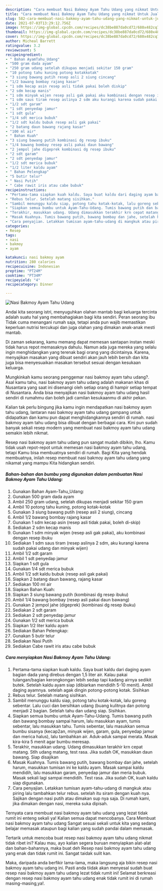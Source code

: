 ```yaml
---
description: "Cara membuat Nasi Bakmoy Ayam Tahu Udang yang nikmat Untuk Jualan"
title: "Cara membuat Nasi Bakmoy Ayam Tahu Udang yang nikmat Untuk Jualan"
slug: 582-cara-membuat-nasi-bakmoy-ayam-tahu-udang-yang-nikmat-untuk-jualan
date: 2021-07-03T13:29:12.756Z
image: https://img-global.cpcdn.com/recipes/dc38be887da0cd72/680x482cq70/nasi-bakmoy-ayam-tahu-udang-foto-resep-utama.jpg
thumbnail: https://img-global.cpcdn.com/recipes/dc38be887da0cd72/680x482cq70/nasi-bakmoy-ayam-tahu-udang-foto-resep-utama.jpg
cover: https://img-global.cpcdn.com/recipes/dc38be887da0cd72/680x482cq70/nasi-bakmoy-ayam-tahu-udang-foto-resep-utama.jpg
author: Micheal Barrett
ratingvalue: 3.2
reviewcount: 5
recipeingredient:
- " Bahan AyamTahu_Udang"
- "500 gram dada ayam"
- "250 gram udang setelah dikupas menjadi sekitar 150 gram"
- "10 potong tahu kuning potong kotakkotak"
- "3 siung bawang putih resep asli 2 siung cincang"
- "1/2 bawang bombay rajang kasar"
- "1 sdm kecap asin resep asli tidak pakai boleh diskip"
- "2 sdm kecap manis"
- "1 sdm minyak wijen resep asli gak pakai aku kombinasi dengan resep ibuku"
- "1 sdm saus tiram resep aslinya 2 sdm aku kurangi karena sudah pakai udang dan minyak wijen"
- "1/2 sdt garam"
- "1 sdt penyedap jamur"
- "1 sdt gula"
- "1/4 sdt merica bubuk"
- "1/2 sdt kaldu bubuk resep asli gak pakai"
- "2 batang daun bawang rajang kasar"
- "100 ml air"
- " Bahan Kuah"
- "3 siung bawang putih kombinasi dg resep ibuku"
- "1/4 bawang bombay resep asli pakai daun bawang"
- "2 jempol jahe digeprek kombinasi dg resep ibuku"
- "2 sdt garam"
- "2 sdt penyedap jamur"
- "1/2 sdt merica bubuk"
- "1/2 liter kaldu ayam"
- " Bahan Pelengkap"
- "5 butir telur"
- " Nasi Putih"
- " Cabe rawit iris atau cabe bubuk"
recipeinstructions:
- "Pertama-tama siapkan kuah kaldu. Saya buat kaldu dari daging ayam bagian dada yang direbus dengan 1,5 liter air. Kalau pakai tulangan/bagian kerongkongan lebih sedap tapi kadang airnya sedikit butek. Setelah kaldu ayam siap (dibiarkan mendidih 5-10 menit). Ambil daging ayamnya. setelah agak dingin potong-potong kotak. Sisihkan"
- "Rebus telur. Setelah matang sisihkan."
- "Sambil menunggu kaldu siap, potong tahu kotak-kotak, lalu goreng sebentar. Lalu cuci dan bersihkan udang (buang kulitnya dan potong menjadi 2 bagian. Setelah tahu dan udang siap. Sisihkan."
- "Siapkan semua bumbu untuk Ayam-Tahu-Udang. Tumis bawang putih dan bawang bombay sampai harum, lalu masukkan ayam, tumis sebentar, lalu masukkan tahu. Tumis sebentar, lalu masukkan semua bumbu sisanya (kecap2an, minyak wijen, garam, gula, penyedap jamur dan merica halus), lalu tambahkan air. Aduk-aduk sampai merata. Masak kira-kira 5 menit agar bumbu meresap."
- "Terakhir, masukkan udang. Udang dimasukkan terakhir krn cepat matang. Stlh udang matang, test rasa. Jika sudah OK, masukkan daun bawang. Siap disajikan"
- "Masak Kuahnya. Tumis bawang putih, bawang bombay dan jahe, setelah harum, masukkan tumisan ini ke kaldu ayam. Masak sampai kaldu mendidih, lalu masukkan garam, penyedap jamur dan meria bubuk. Masak sekali lagi sampai mendidih. Test rasa. Jika sudah OK, kuah kaldu siap digunakan."
- "Cara penyajian. Letakkan tumisan ayam-tahu-udang di mangkuk atau piring lalu tambahkan telur rebus. setelah itu siram dengan kuah nya. Sajikan dengan nasi putih atau dimakan sup nya saja. Di rumah kami, jika dimakan dengan nasi, mereka suka dipisah."
categories:
- Resep
tags:
- nasi
- bakmoy
- ayam

katakunci: nasi bakmoy ayam 
nutrition: 280 calories
recipecuisine: Indonesian
preptime: "PT24M"
cooktime: "PT34M"
recipeyield: "4"
recipecategory: Dinner

---
```



![Nasi Bakmoy Ayam Tahu Udang](https://img-global.cpcdn.com/recipes/dc38be887da0cd72/680x482cq70/nasi-bakmoy-ayam-tahu-udang-foto-resep-utama.jpg)

Andai kita seorang istri, menyuguhkan olahan mantab bagi keluarga tercinta adalah suatu hal yang membahagiakan bagi kita sendiri. Peran seorang ibu Tidak cuma menangani rumah saja, tetapi anda pun wajib memastikan keperluan nutrisi tercukupi dan juga olahan yang dimakan anak-anak mesti mantab.

Di zaman  sekarang, kamu memang dapat memesan santapan instan meski tidak harus repot memasaknya dahulu. Namun ada juga mereka yang selalu ingin menghidangkan yang terenak bagi orang yang dicintainya. Karena, menyajikan masakan yang dibuat sendiri akan jauh lebih bersih dan kita juga bisa menyesuaikan masakan tersebut sesuai dengan kesukaan keluarga. 



Mungkinkah kamu seorang penggemar nasi bakmoy ayam tahu udang?. Asal kamu tahu, nasi bakmoy ayam tahu udang adalah makanan khas di Nusantara yang saat ini disenangi oleh setiap orang di hampir setiap tempat di Nusantara. Anda bisa menyajikan nasi bakmoy ayam tahu udang hasil sendiri di rumahmu dan boleh jadi camilan kesukaanmu di akhir pekan.

Kalian tak perlu bingung jika kamu ingin mendapatkan nasi bakmoy ayam tahu udang, lantaran nasi bakmoy ayam tahu udang gampang untuk didapatkan dan kamu pun dapat menghidangkannya sendiri di rumah. nasi bakmoy ayam tahu udang bisa dibuat dengan berbagai cara. Kini pun sudah banyak sekali resep modern yang membuat nasi bakmoy ayam tahu udang semakin lebih nikmat.

Resep nasi bakmoy ayam tahu udang pun sangat mudah dibikin, lho. Kamu tidak usah repot-repot untuk memesan nasi bakmoy ayam tahu udang, tetapi Kamu bisa membuatnya sendiri di rumah. Bagi Kita yang hendak membuatnya, inilah resep membuat nasi bakmoy ayam tahu udang yang nikamat yang mampu Kita hidangkan sendiri.

<!--inarticleads1-->

##### Bahan-bahan dan bumbu yang digunakan dalam pembuatan Nasi Bakmoy Ayam Tahu Udang:

1. Gunakan  Bahan Ayam-Tahu_Udang:
1. Gunakan 500 gram dada ayam
1. Ambil 250 gram udang, setelah dikupas menjadi sekitar 150 gram
1. Ambil 10 potong tahu kuning, potong kotak-kotak
1. Gunakan 3 siung bawang putih (resep asli 2 siung), cincang
1. Ambil 1/2 bawang bombay rajang kasar
1. Gunakan 1 sdm kecap asin (resep asli tidak pakai, boleh di-skip)
1. Sediakan 2 sdm kecap manis
1. Gunakan 1 sdm minyak wijen (resep asli gak pakai), aku kombinasi dengan resep ibuku
1. Sediakan 1 sdm saus tiram (resep aslinya 2 sdm, aku kurangi karena sudah pakai udang dan minyak wijen)
1. Ambil 1/2 sdt garam
1. Ambil 1 sdt penyedap jamur
1. Siapkan 1 sdt gula
1. Gunakan 1/4 sdt merica bubuk
1. Ambil 1/2 sdt kaldu bubuk (resep asli gak pakai)
1. Siapkan 2 batang daun bawang, rajang kasar
1. Sediakan 100 ml air
1. Siapkan  Bahan Kuah:
1. Siapkan 3 siung bawang putih (kombinasi dg resep ibuku)
1. Ambil 1/4 bawang bombay (resep asli pakai daun bawang)
1. Gunakan 2 jempol jahe (digeprek) (kombinasi dg resep ibuku)
1. Sediakan 2 sdt garam
1. Sediakan 2 sdt penyedap jamur
1. Gunakan 1/2 sdt merica bubuk
1. Siapkan 1/2 liter kaldu ayam
1. Sediakan  Bahan Pelengkap:
1. Gunakan 5 butir telur
1. Sediakan  Nasi Putih
1. Sediakan  Cabe rawit iris atau cabe bubuk




<!--inarticleads2-->

##### Cara menyiapkan Nasi Bakmoy Ayam Tahu Udang:

1. Pertama-tama siapkan kuah kaldu. Saya buat kaldu dari daging ayam bagian dada yang direbus dengan 1,5 liter air. Kalau pakai tulangan/bagian kerongkongan lebih sedap tapi kadang airnya sedikit butek. Setelah kaldu ayam siap (dibiarkan mendidih 5-10 menit). Ambil daging ayamnya. setelah agak dingin potong-potong kotak. Sisihkan
1. Rebus telur. Setelah matang sisihkan.
1. Sambil menunggu kaldu siap, potong tahu kotak-kotak, lalu goreng sebentar. Lalu cuci dan bersihkan udang (buang kulitnya dan potong menjadi 2 bagian. Setelah tahu dan udang siap. Sisihkan.
1. Siapkan semua bumbu untuk Ayam-Tahu-Udang. Tumis bawang putih dan bawang bombay sampai harum, lalu masukkan ayam, tumis sebentar, lalu masukkan tahu. Tumis sebentar, lalu masukkan semua bumbu sisanya (kecap2an, minyak wijen, garam, gula, penyedap jamur dan merica halus), lalu tambahkan air. Aduk-aduk sampai merata. Masak kira-kira 5 menit agar bumbu meresap.
1. Terakhir, masukkan udang. Udang dimasukkan terakhir krn cepat matang. Stlh udang matang, test rasa. Jika sudah OK, masukkan daun bawang. Siap disajikan
1. Masak Kuahnya. Tumis bawang putih, bawang bombay dan jahe, setelah harum, masukkan tumisan ini ke kaldu ayam. Masak sampai kaldu mendidih, lalu masukkan garam, penyedap jamur dan meria bubuk. Masak sekali lagi sampai mendidih. Test rasa. Jika sudah OK, kuah kaldu siap digunakan.
1. Cara penyajian. Letakkan tumisan ayam-tahu-udang di mangkuk atau piring lalu tambahkan telur rebus. setelah itu siram dengan kuah nya. Sajikan dengan nasi putih atau dimakan sup nya saja. Di rumah kami, jika dimakan dengan nasi, mereka suka dipisah.




Ternyata cara membuat nasi bakmoy ayam tahu udang yang lezat tidak rumit ini enteng sekali ya! Kalian semua dapat mencobanya. Cara Membuat nasi bakmoy ayam tahu udang Sangat sesuai sekali untuk kita yang sedang belajar memasak ataupun bagi kalian yang sudah pandai dalam memasak.

Tertarik untuk mencoba buat resep nasi bakmoy ayam tahu udang nikmat tidak ribet ini? Kalau mau, ayo kalian segera buruan menyiapkan alat-alat dan bahan-bahannya, maka buat deh Resep nasi bakmoy ayam tahu udang yang enak dan tidak rumit ini. Sangat taidak sulit kan. 

Maka, daripada anda berfikir lama-lama, maka langsung aja bikin resep nasi bakmoy ayam tahu udang ini. Pasti anda tiidak akan menyesal sudah buat resep nasi bakmoy ayam tahu udang lezat tidak rumit ini! Selamat berkreasi dengan resep nasi bakmoy ayam tahu udang enak tidak rumit ini di rumah masing-masing,ya!.

